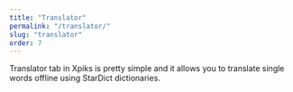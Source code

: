 ```yaml
---
title: "Translator"
permalink: "/translator/"
slug: "translator"
order: 7
---
```


Translator tab in Xpiks is pretty simple and it allows you to translate single words offline using StarDict dictionaries.